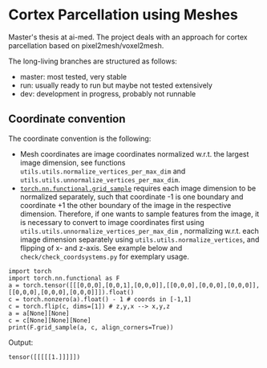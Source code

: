 # Cortex Parcellation using Meshes

Master's thesis at ai-med. The project deals with an approach for cortex parcellation based on pixel2mesh/voxel2mesh.

The long-living branches are structured as follows:

- master: most tested, very stable  
- run: usually ready to run but maybe not tested extensively
- dev: development in progress, probably not runnable  

## Coordinate convention
The coordinate convention is the following:
- Mesh coordinates are image coordinates normalized w.r.t. the largest image dimension, see functions `utils.utils.normalize_vertices_per_max_dim`
 and `utils.utils.unnormalize_vertices_per_max_dim`.
- [`torch.nn.functional.grid_sample`](https://pytorch.org/docs/stable/nn.functional.html?highlight=grid_sample#torch.nn.functional.grid_sample) requires each image
 dimension to be normalized separately, such that coordinate -1 is one boundary and coordinate +1 the other boundary of the image in the respective dimension.
Therefore, if one wants to sample features from the image, it is necessary to convert to image coordinates first using `utils.utils.unnormalize_vertices_per_max_dim`
, normalizing w.r.t. each image dimension separately using `utils.utils.normalize_vertices`, and flipping of x- and z-axis. See example below and `check/check_coordsystems.py` for exemplary
usage.
```
import torch
import torch.nn.functional as F
a = torch.tensor([[[0,0,0],[0,0,1],[0,0,0]],[[0,0,0],[0,0,0],[0,0,0]],[[0,0,0],[0,0,0],[0,0,0]]]).float()
c = torch.nonzero(a).float() - 1 # coords in [-1,1]
c = torch.flip(c, dims=[1]) # z,y,x --> x,y,z
a = a[None][None]
c = c[None][None][None]
print(F.grid_sample(a, c, align_corners=True))
```
Output:
```
tensor([[[[[1.]]]]])
```
